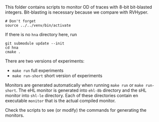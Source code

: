 This folder contains scripts to monitor OD of traces with 8-bit bit-blasted integers.
Bit-blasting is necessary because we compare with RVHyper.

```
# Don't forget
source ../../venv/bin/activate
```

If there is no `hna` directory here, run

```
git submodule update --init
cd hna
cmake .
```

There are two versions of experiments:
 - `make run`         full experiments
 - `make run-short`   short version of experiments

Monitors are generated automatically when running `make run` or `make run-short`.
The eHL monitor is generated into `ehl-8b` directory and the sHL monitor
into `shl-le` directory. Each of these directories contain en executable `monitor`
that is the actual compiled monitor.

Check the scripts to see (or modify) the commands for generating the monitors.
